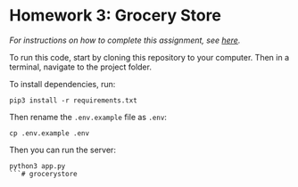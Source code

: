 # Homework 3: Grocery Store

_For instructions on how to complete this assignment, see [here](https://make-school-courses.github.io/BEW-1.2-Authentication-and-Associations/#/Assignments/grocery-store)._

To run this code, start by cloning this repository to your computer. Then in a terminal, navigate to the project folder.

To install dependencies, run:

```
pip3 install -r requirements.txt
```

Then rename the `.env.example` file as `.env`:

```
cp .env.example .env
```

Then you can run the server:

```
python3 app.py
```# grocerystore

